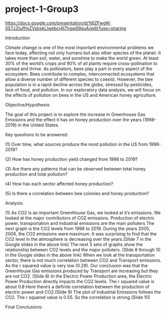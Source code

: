 # project-1-Group3

https://docs.google.com/presentation/d/1t6ZFwglK-0STzZtuffmZVshxkLIwebcj4I7hgw69quA/edit?usp=sharing

Introduction

Climate change is one of the most important environmental problems we face today, affecting not only humans but also other species of the planet. It takes more than soil, water, and sunshine to make the world green. At least 30% of the world’s crops and 90% of all plants require cross-pollination to spread and thrive. As pollinators, bees play a part in every aspect of the ecosystem. Bees contribute to complex, interconnected ecosystems that allow a diverse number of different species to coexist. However, the bee population is in a rapid decline across the globe, stressed by pesticides, lack of food, and pollution. In our exploratory data analysis, we will focus on the effects of pollution on bees in the US and American honey agriculture.


Objective/Hypothesis:

The goal of this project is to explore the increase in Greenhouse Gas Emissions and the effect it has on honey production over the years (1998-2019) in the United States.


Key questions to be answered:

(1) Over time, what sources produce the most pollution in the US from 1998-2019?  

(2) How has honey production yield changed from 1998 to 2019?

(3) Are there any patterns that can be observed between total honey production and total pollution?

(4) How has each sector affected honey production? 

(5) Is there a correlation between bee colonies and honey production?



Analysis:
 
(1) As CO2 is an important GreenHouse Gas, we looked at it’s emissions.
    We looked at the major contributors of CO2 emissions. Production of electric power, transportation and Industrial emissions are the main polluters
    The next graph is the CO2 levels from 1998 to 2019. During the years 2005, 2006, the CO2 emissions were maximum. It was surprising to find that the CO2 level in       the atmosphere is decreasing over the years.(Slide 7 in the Google slides in the above link)
    The next 3 sets of graphs show the relationship between CO2 levels and the major polluters. (Slide 8 through 10 in the Google slides in the above link)
    When we look at the transportation sector, there is not much correlation between CO2 and Transport emissions. As the r squared value is very low (0.29).  Our           conclusion was that the GreenHouse Gas emissions produced by Transport are increasing but they are not CO2. (Slide 8)
    In the Electric Power Production area, the Electric Power Production directly impacts  the CO2 levels. The r squared value is about 0.8 Here there’s a definite
    correlation between the production of electric power and CO2.(Slide 9)
    The plot of Industrial Emissions follows the CO2. The r squared value is 0.55. So the correlation is strong.(Slide 10)
  


Final Conclusions:


